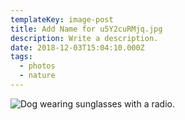 ```yaml
---
templateKey: image-post
title: Add Name for u5Y2cuRMjq.jpg
description: Write a description.
date: 2018-12-03T15:04:10.000Z
tags:
  - photos
  - nature
---
```

![Dog wearing sunglasses with a radio.](/img/u5Y2cuRMjq.jpg)
